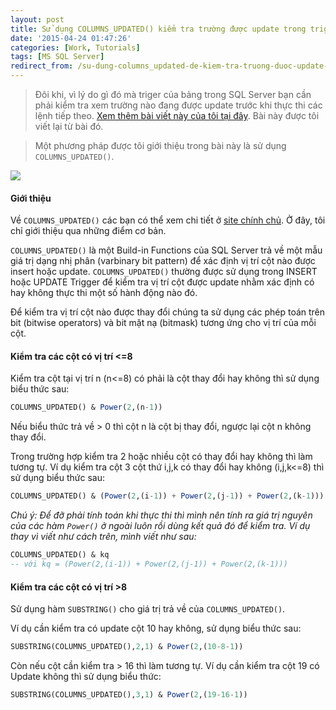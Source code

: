 ```yaml
---
layout: post
title: Sử dụng COLUMNS_UPDATED() kiểm tra trường được update trong trigger
date: '2015-04-24 01:47:26'
categories: [Work, Tutorials]
tags: [MS SQL Server]
redirect_from: /su-dung-columns_updated-de-kiem-tra-truong-duoc-update-trong-trigger/
---
```



> Đôi khi, vì lý do gì đó mà triger của bảng trong SQL Server bạn cần phải kiểm tra xem trường nào đang được update trước khi thực thi các lệnh tiếp theo. [Xem thêm bài viết này của tôi tại đây](https://trinhvanchung.wordpress.com/2010/11/03/s%e1%bb%ad-d%e1%bb%a5ng-columns_updated-d%e1%bb%83-ki%e1%bb%83m-tra-tr%c6%b0%e1%bb%9dng-d%c6%b0%e1%bb%a3c-update-trong-trigger/). Bài này được tôi viết lại từ bài đó.

> Một phương pháp được tôi giới thiệu trong bài này là sử dụng `COLUMNS_UPDATED()`.

![](https://www.dropbox.com/s/90ymmfk4t8l036g/04-mssql_columns_updated.jpg?dl=1)

#### Giới thiệu

Về `COLUMNS_UPDATED()` các bạn có thể xem chi tiết ở [site chính chủ](https://msdn.microsoft.com/en-us/library/ms186329.aspx). Ở đây, tôi chỉ giới thiệu qua những điểm cơ bản.

`COLUMNS_UPDATED()` là một Build-in Functions của SQL Server trả về một mẫu giá trị dạng nhị phân (varbinary bit pattern) để xác định vị trí cột nào được insert hoặc update. `COLUMNS_UPDATED()` thường được sử dụng trong INSERT hoặc UPDATE Trigger để kiểm tra vị trí cột được update nhằm xác định có hay không thực thi một số hành động nào đó.

Để kiểm tra vị trí cột nào được thay đổi chúng ta sử dụng các phép toán trên bit (bitwise operators) và bit mặt nạ (bitmask) tương ứng cho vị trí của mỗi cột.

#### Kiểm tra các cột có vị trí <=8
Kiểm tra cột tại vị trí n (n<=8) có phải là cột thay đổi hay không thì sử dụng biểu thức sau:

```sql
COLUMNS_UPDATED() & Power(2,(n-1))
```

Nếu biểu thức trả về > 0 thì cột n là cột bị thay đổi, ngược lại cột n không thay đổi.

Trong trường hợp kiểm tra 2 hoặc nhiều cột có thay đổi hay không thì làm tương tự. Ví dụ kiểm tra cột 3 cột thứ i,j,k có thay đổi hay không (i,j,k<=8) thì sử dụng biểu thức sau:

```sql
COLUMNS_UPDATED() & (Power(2,(i-1)) + Power(2,(j-1)) + Power(2,(k-1)))
```

*Chú ý: Để đỡ phải tính toán khi thực thi thì mình nên tính ra giá trị nguyên của các hàm `Power()` ở ngoài luôn rồi dùng kết quả đó để kiểm tra. Ví dụ thay vì viết như cách trên, mình viết như sau:*

```sql
COLUMNS_UPDATED() & kq 
-- với kq = (Power(2,(i-1)) + Power(2,(j-1)) + Power(2,(k-1)))
```

#### Kiểm tra các cột có vị trí >8

Sử dụng hàm `SUBSTRING()` cho giá trị trả về của `COLUMNS_UPDATED()`.

Ví dụ cần kiểm tra có update cột 10 hay không, sử dụng biểu thức sau:

```sql
SUBSTRING(COLUMNS_UPDATED(),2,1) & Power(2,(10-8-1))
```

Còn nếu cột cần kiểm tra > 16 thì làm tương tự. Ví dụ cần kiểm tra cột 19 có Update không thì sử dụng biểu thức:

```sql
SUBSTRING(COLUMNS_UPDATED(),3,1) & Power(2,(19-16-1))
```
